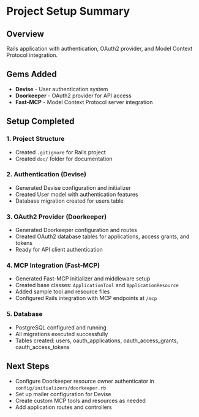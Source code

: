 # Project Setup Summary

## Overview
Rails application with authentication, OAuth2 provider, and Model Context Protocol integration.

## Gems Added
- **Devise** - User authentication system
- **Doorkeeper** - OAuth2 provider for API access
- **Fast-MCP** - Model Context Protocol server integration

## Setup Completed

### 1. Project Structure
- Created `.gitignore` for Rails project
- Created `doc/` folder for documentation

### 2. Authentication (Devise)
- Generated Devise configuration and initializer
- Created User model with authentication features
- Database migration created for users table

### 3. OAuth2 Provider (Doorkeeper)
- Generated Doorkeeper configuration and routes
- Created OAuth2 database tables for applications, access grants, and tokens
- Ready for API client authentication

### 4. MCP Integration (Fast-MCP)
- Generated Fast-MCP initializer and middleware setup
- Created base classes: `ApplicationTool` and `ApplicationResource`
- Added sample tool and resource files
- Configured Rails integration with MCP endpoints at `/mcp`

### 5. Database
- PostgreSQL configured and running
- All migrations executed successfully
- Tables created: users, oauth_applications, oauth_access_grants, oauth_access_tokens

## Next Steps
- Configure Doorkeeper resource owner authenticator in `config/initializers/doorkeeper.rb`
- Set up mailer configuration for Devise
- Create custom MCP tools and resources as needed
- Add application routes and controllers